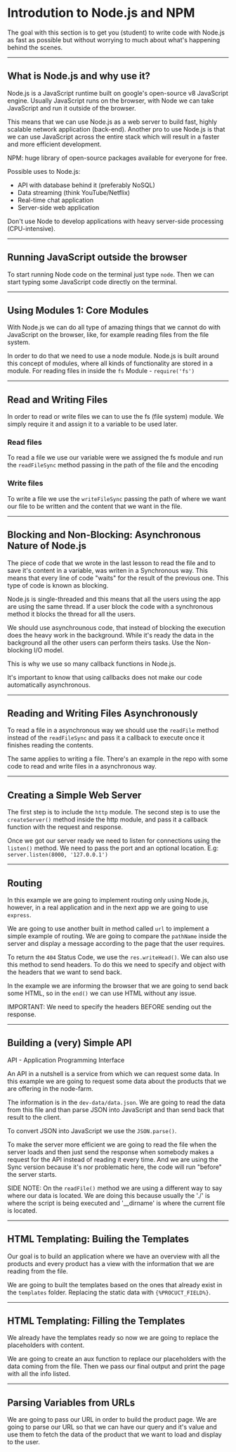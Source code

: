 # Introdution to Node.js and NPM

The goal with this section is to get you (student) to write code with Node.js as fast as possible but without worrying to much about what's happening behind the scenes.

---

## What is Node.js and why use it?

Node.js is a JavaScript runtime built on google's open-source v8 JavaScript engine. Usually JavaScript runs on the browser, with Node we can take JavaScript and run it outside of the browser.

This means that we can use Node.js as a web server to build fast, highly scalable network application (back-end). Another pro to use Node.js is that we can use JavaScript across the entire stack which will result in a faster and more efficient development.

NPM: huge library of open-source packages available for everyone for free.

Possible uses to Node.js:

- API with database behind it (preferably NoSQL)
- Data streaming (think YouTube/Netflix)
- Real-time chat application
- Server-side web application

Don't use Node to develop applications with heavy server-side processing (CPU-intensive).

---

## Running JavaScript outside the browser

To start running Node code on the terminal just type `node`. Then we can start typing some JavaScript code directly on the terminal.

---

## Using Modules 1: Core Modules

With Node.js we can do all type of amazing things that we cannot do with JavaScript on the browser, like, for example reading files from the file system.

In order to do that we need to use a node module. Node.js is built around this concept of modules, where all kinds of functionality are stored in a module. For reading files in inside the `fs` Module - `require('fs')`

---

## Read and Writing Files

In order to read or write files we can to use the fs (file system) module. We simply require it and assign it to a variable to be used later.

### Read files

To read a file we use our variable were we assigned the fs module and run the `readFileSync` method passing in the path of the file and the encoding

### Write files

To write a file we use the `writeFileSync` passing the path of where we want our file to be written and the content that we want in the file.

---

## Blocking and Non-Blocking: Asynchronous Nature of Node.js

The piece of code that we wrote in the last lesson to read the file and to save it's content in a variable, was writen in a Synchronous way. This means that every line of code "waits" for the result of the previous one. This type of code is known as blocking.

Node.js is single-threaded and this means that all the users using the app are using the same thread. If a user block the code with a synchronous method it blocks the thread for all the users.

We should use asynchrounous code, that instead of blocking the execution does the heavy work in the background. While it's ready the data in the background all the other users can perform theirs tasks. Use the Non-blocking I/O model.

This is why we use so many callback functions in Node.js.

It's important to know that using callbacks does not make our code automatically asynchronous.

---

## Reading and Writing Files Asynchronously

To read a file in a asynchronous way we should use the `readFile` method instead of the `readFileSync` and pass it a callback to execute once it finishes reading the contents.

The same applies to writing a file. There's an example in the repo with some code to read and write files in a asynchronous way.

---

## Creating a Simple Web Server

The first step is to include the `http` module.
The second step is to use the `createServer()` method inside the http module, and pass it a callback function with the request and response.

Once we got our server ready we need to listen for connections using the `listen()` method. We need to pass the port and an optional location. E.g: `server.listen(8000, '127.0.0.1')`

---

## Routing

In this example we are going to implement routing only using Node.js, however, in a real application and in the next app we are going to use `express`.

We are going to use another built in method called `url` to implement a simple example of routing. We are going to compare the `pathName` inside the server and display a message according to the page that the user requires.

To return the `404` Status Code, we use the `res.writeHead()`. We can also use this method to send headers. To do this we need to specify and object with the headers that we want to send back.

In the example we are informing the browser that we are going to send back some HTML, so in the `end()` we can use HTML without any issue.

IMPORTANT: We need to specify the headers BEFORE sending out the response.

---

## Building a (very) Simple API

API - Application Programming Interface

An API in a nutshell is a service from which we can request some data. In this example we are going to request some data about the products that we are offering in the node-farm.

The information is in the `dev-data/data.json`. We are going to read the data from this file and than parse JSON into JavaScript and than send back that result to the client.

To convert JSON into JavaScript we use the `JSON.parse()`.

To make the server more efficient we are going to read the file when the server loads and then just send the response when somebody makes a request for the API instead of reading it every time. And we are using the Sync version because it's nor problematic here, the code will run "before" the server starts.

SIDE NOTE: On the `readFile()` method we are using a different way to say where our data is located. We are doing this because usually the './' is where the script is being executed and '\_\_dirname' is where the current file is located.

---

## HTML Templating: Builing the Templates

Our goal is to build an application where we have an overview with all the products and every product has a view with the information that we are reading from the file.

We are going to built the templates based on the ones that already exist in the `templates` folder. Replacing the static data with `{%PROCUCT_FIELD%}`.

---

## HTML Templating: Filling the Templates

We already have the templates ready so now we are going to replace the placeholders with content.

We are going to create an aux function to replace our placeholders with the data coming from the file. Then we pass our final output and print the page with all the info listed.

---

## Parsing Variables from URLs

We are going to pass our URL in order to build the product page. We are going to parse our URL so that we can have our query and it's value and use them to fetch the data of the product that we want to load and display to the user.
